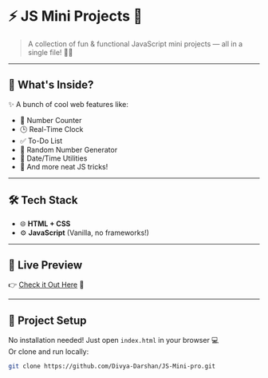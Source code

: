 # ⚡ JS Mini Projects 🌟

> A collection of fun & functional JavaScript mini projects — all in a single file! 🎉🧠

---

## 🚀 What's Inside?

✨ A bunch of cool web features like:

- 🔢 Number Counter  
- 🕒 Real-Time Clock  
- ✅ To-Do List  
- 🎲 Random Number Generator  
- 📆 Date/Time Utilities  
- 🎯 And more neat JS tricks!

---

## 🛠️ Tech Stack

- 🌐 **HTML + CSS**
- ⚙️ **JavaScript** (Vanilla, no frameworks!)

---

## 🌈 Live Preview

👉 [Check it Out Here](https://divya-darshan.github.io/JS-Mini-pro) 🔗

---

## 📁 Project Setup

No installation needed! Just open `index.html` in your browser 💻  
Or clone and run locally:

```bash
git clone https://github.com/Divya-Darshan/JS-Mini-pro.git
